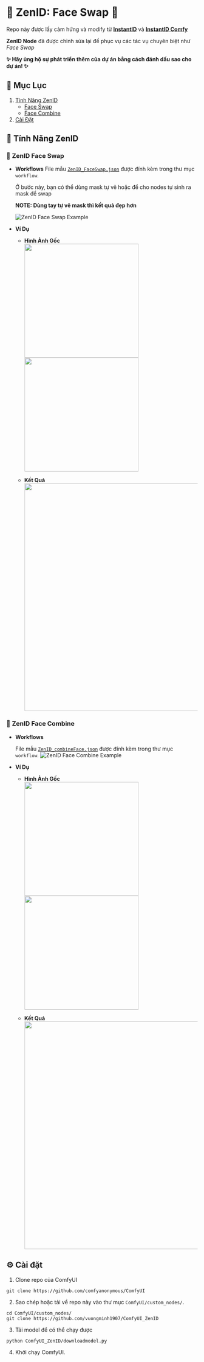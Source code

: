 # 🌟 ZenID: Face Swap 🌟
Repo này được lấy cảm hứng và modify từ [**InstantID**](https://github.com/instantX-research/InstantID) và [**InstantID Comfy**](https://github.com/cubiq/ComfyUI_InstantID)

**ZenID Node** đã được chỉnh sửa lại để phục vụ các tác vụ chuyên biệt như _Face Swap_

**✨ Hãy ủng hộ sự phát triển thêm của dự án bằng cách đánh dấu sao cho dự án! ✨**

## 📑 **Mục Lục** 
1. [Tính Năng ZenID](#zenid-features) 
    * [Face Swap](#zenid-face-swap) 
    * [Face Combine](#zenid-face-combine) 
2. [Cài Đặt](#installation)

## 🌟 **Tính Năng ZenID** <a name="zenid-features"></a>

### 🔗 **ZenID Face Swap** <a name="zenid-face-swap"></a>
- **Workflows**
    File mẫu [`ZenID_FaceSwap.json`](https://github.com/vuongminh1907/ComfyUI_ZenID/blob/main/workflow/ZenID_FaceSwap.json) được đính kèm trong thư mục `workflow`.

    Ở bước này, bạn có thể dùng mask tự vẽ hoặc để cho nodes tự sinh ra mask để swap

    **NOTE: Dùng tay tự vẽ mask thì kết quả đẹp hơn**

    ![ZenID Face Swap Example](https://github.com/vuongminh1907/ComfyUI_ZenID/blob/main/examples/zenid_faceswap.png)

- **Ví Dụ**
    - **Hình Ảnh Gốc**  
      <img src="https://github.com/vuongminh1907/ComfyUI_ZenID/blob/main/examples/blackwukong.png" width="300" /> 
      <img src="https://github.com/vuongminh1907/ComfyUI_ZenID/blob/main/examples/domixi.png" width="300" />

    - **Kết Quả**  
       <img src="https://github.com/vuongminh1907/ComfyUI_ZenID/blob/main/examples/result_faceswap.png" width="600" />


### 🔗 **ZenID Face Combine** <a name="zenid-face-swap"></a>
- **Workflows**

    File mẫu [`ZenID_combineFace.json`](https://github.com/vuongminh1907/ComfyUI_ZenID/blob/main/workflow/ZenID_combineFace.json) được đính kèm trong thư mục `workflow`.
    ![ZenID Face Combine Example](https://github.com/vuongminh1907/ComfyUI_ZenID/blob/main/examples/zenid_combineface.png)
- **Ví Dụ**
    - **Hình Ảnh Gốc**  
      <img src="https://github.com/vuongminh1907/ComfyUI_ZenID/blob/main/examples/haitu.jpg" width="300" /> 
      <img src="https://github.com/vuongminh1907/ComfyUI_ZenID/blob/main/examples/sontung.jpg" width="300" />

    - **Kết Quả**  
       <img src="https://github.com/vuongminh1907/ComfyUI_ZenID/blob/main/examples/result_facecombine.png" width="600" />

## ⚙️ Cài đặt <a name="installation"></a>
1. Clone repo của ComfyUI 
```
git clone https://github.com/comfyanonymous/ComfyUI
```
2. Sao chép hoặc tải về repo này vào thư mục `ComfyUI/custom_nodes/`.
```
cd ComfyUI/custom_nodes/
git clone https://github.com/vuongminh1907/ComfyUI_ZenID
```
3. Tải model để có thể chạy được
```
python ComfyUI_ZenID/downloadmodel.py
```
4. Khởi chạy ComfyUI.

